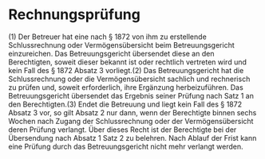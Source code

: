 # Rechnungsprüfung

(1) Der Betreuer hat eine nach § 1872 von ihm zu erstellende Schlussrechnung oder Vermögensübersicht beim Betreuungsgericht einzureichen. Das Betreuungsgericht übersendet diese an den Berechtigten, soweit dieser bekannt ist oder rechtlich vertreten wird und kein Fall des § 1872 Absatz 3 vorliegt.(2) Das Betreuungsgericht hat die Schlussrechnung oder die Vermögensübersicht sachlich und rechnerisch zu prüfen und, soweit erforderlich, ihre Ergänzung herbeizuführen. Das Betreuungsgericht übersendet das Ergebnis seiner Prüfung nach Satz 1 an den Berechtigten.(3) Endet die Betreuung und liegt kein Fall des § 1872 Absatz 3 vor, so gilt Absatz 2 nur dann, wenn der Berechtigte binnen sechs Wochen nach Zugang der Schlussrechnung oder der Vermögensübersicht deren Prüfung verlangt. Über dieses Recht ist der Berechtigte bei der Übersendung nach Absatz 1 Satz 2 zu belehren. Nach Ablauf der Frist kann eine Prüfung durch das Betreuungsgericht nicht mehr verlangt werden. 

